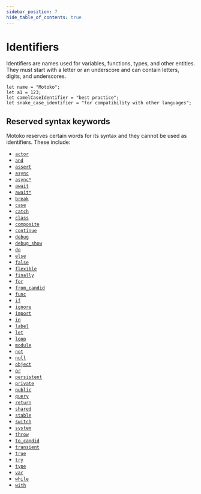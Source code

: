 ```yaml
---
sidebar_position: 7
hide_table_of_contents: true
---
```


# Identifiers

Identifiers are names used for variables, functions, types, and other entities. They must start with a letter or an underscore and can contain letters, digits, and underscores.

```motoko no-repl
let name = "Motoko";
let a1 = 123;
let camelCaseIdentifier = "best practice";
let snake_case_identifier = "for compatibility with other languages";
```

## Reserved syntax keywords

Motoko reserves certain words for its syntax and they cannot be used as identifiers. These include:

- [`actor`](https://internetcomputer.org/docs/motoko/language-manual#programs)
- [`and`](https://internetcomputer.org/docs/motoko/language-manual#and)
- [`assert`](https://internetcomputer.org/docs/motoko/language-manual#assert)
- [`async`](https://internetcomputer.org/docs/motoko/language-manual#async)
- [`async*`](https://internetcomputer.org/docs/motoko/language-manual#async-1)
- [`await`](https://internetcomputer.org/docs/motoko/language-manual#await)
- [`await*`](https://internetcomputer.org/docs/motoko/language-manual#await-1)
- [`break`](https://internetcomputer.org/docs/motoko/language-manual#break)
- [`case`](https://internetcomputer.org/docs/motoko/language-manual#switch)
- [`catch`](https://internetcomputer.org/docs/motoko/language-manual#throw)
- [`class`](https://internetcomputer.org/docs/motoko/language-manual#class-declaration)
- [`composite`](https://internetcomputer.org/docs/motoko/language-manual#function)
- [`continue`](https://internetcomputer.org/docs/motoko/language-manual#labeled-loops)
- [`debug`](https://internetcomputer.org/docs/motoko/language-manual#debug)
- [`debug_show`](https://internetcomputer.org/docs/motoko/language-manual#debug)
- [`do`](https://internetcomputer.org/docs/motoko/language-manual#do)
- [`else`](https://internetcomputer.org/docs/motoko/language-manual#let-else-declaration)
- [`false`](https://internetcomputer.org/docs/motoko/language-manual#primitive-types)
- [`flexible`](https://internetcomputer.org/docs/motoko/language-manual#declaration-fields)
- [`finally`](https://internetcomputer.org/docs/motoko/language-manual#try)
- [`for`](https://internetcomputer.org/docs/motoko/language-manual#for)
- [`from_candid`](https://internetcomputer.org/docs/motoko/language-manual#candid-serialization)
- [`func`](https://internetcomputer.org/docs/motoko/language-manual#functions)
- [`if`](https://internetcomputer.org/docs/motoko/language-manual#if)
- [`ignore`](https://internetcomputer.org/docs/motoko/language-manual#ignore)
- [`import`](https://internetcomputer.org/docs/motoko/language-manual#imports)
- [`in`](https://internetcomputer.org/docs/motoko/language-manual)
- [`label`](https://internetcomputer.org/docs/motoko/language-manual#label)
- [`let`](https://internetcomputer.org/docs/motoko/language-manual#let-declaration)
- [`loop`](https://internetcomputer.org/docs/motoko/language-manual#loop)
- [`module`](https://internetcomputer.org/docs/motoko/language-manual#imports)
- [`not`](https://internetcomputer.org/docs/motoko/language-manual#not)
- [`null`](https://internetcomputer.org/docs/motoko/language-manual#null-break)
- [`object`](https://internetcomputer.org/docs/motoko/language-manual#object-pattern)
- [`or`](https://internetcomputer.org/docs/motoko/language-manual#or)
- [`persistent`](https://internetcomputer.org/docs/motoko/language-manual#declaration-fields)
- [`private`](https://internetcomputer.org/docs/motoko/language-manual#object-declaration)
- [`public`](https://internetcomputer.org/docs/motoko/language-manual#object-declaration)
- [`query`](https://internetcomputer.org/docs/motoko/language-manual#functions)
- [`return`](https://internetcomputer.org/docs/motoko/language-manual#return)
- [`shared`](https://internetcomputer.org/docs/motoko/language-manual#programs)
- [`stable`](https://internetcomputer.org/docs/motoko/language-manual#type-region)
- [`switch`](https://internetcomputer.org/docs/motoko/language-manual#patterns)
- [`system`](https://internetcomputer.org/docs/motoko/language-manual#type-parameters)
- [`throw`](https://internetcomputer.org/docs/motoko/language-manual#throw)
- [`to_candid`](https://internetcomputer.org/docs/motoko/language-manual#candid-serialization)
- [`transient`](https://internetcomputer.org/docs/motoko/language-manual#error-type)
- [`true`](https://internetcomputer.org/docs/motoko/language-manual#primitive-types)
- [`try`](https://internetcomputer.org/docs/motoko/language-manual#try)
- [`type`](https://internetcomputer.org/docs/motoko/language-manual#primitive-types)
- [`var`](https://internetcomputer.org/docs/motoko/language-manual#varient-types)
- [`while`](https://internetcomputer.org/docs/motoko/language-manual#while)
- [`with`](https://internetcomputer.org/docs/motoko/language-manual)

